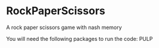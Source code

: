 # RockPaperScissors
A rock paper scissors game with nash memory

You will need the following packages to run the code:
PULP
